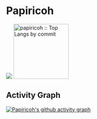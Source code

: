 # Papiricoh

<img src="https://github-stats-alpha.vercel.app/api?username=papiricoh&cc=22272e&tc=37BCF6&ic=fff&bc=0000" />
<img height="150" src="https://github-profile-summary-cards.vercel.app/api/cards/most-commit-language?username=papiricoh&theme=dracula&layout=compact&hide_border=true" alt="papiricoh :: Top Langs by commit" />

## Activity Graph
[![Papiricoh's github activity graph](https://github-readme-activity-graph.cyclic.app/graph?username=papiricoh&theme=dracula)](https://github.com/ashutosh00710/github-readme-activity-graph)
